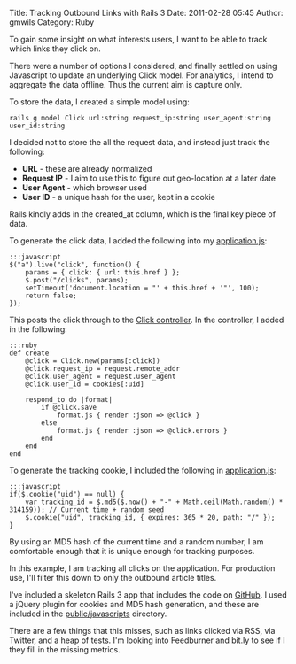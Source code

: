 Title: Tracking Outbound Links with Rails 3
Date: 2011-02-28 05:45
Author: gmwils
Category: Ruby

To gain some insight on what interests users, I want to be able to track
which links they click on.

There were a number of options I considered, and finally settled on
using Javascript to update an underlying Click model. For analytics, I
intend to aggregate the data offline. Thus the current aim is capture
only.

To store the data, I created a simple model using:

    rails g model Click url:string request_ip:string user_agent:string user_id:string

I decided not to store the all the request data, and instead just track
the following:

-   **URL** - these are already normalized
-   **Request IP** - I aim to use this to figure out geo-location at a
    later date
-   **User Agent** - which browser used
-   **User ID** - a unique hash for the user, kept in a cookie

Rails kindly adds in the created\_at column, which is the final key
piece of data.

To generate the click data, I added the following into my
[application.js][]:

    :::javascript
    $("a").live("click", function() {
        params = { click: { url: this.href } };
        $.post("/clicks", params);
        setTimeout('document.location = "' + this.href + '"', 100);
        return false;
    });

This posts the click through to the [Click controller][]. In the
controller, I added in the following:

    :::ruby
    def create
        @click = Click.new(params[:click])
        @click.request_ip = request.remote_addr
        @click.user_agent = request.user_agent
        @click.user_id = cookies[:uid]

        respond_to do |format|
            if @click.save
                format.js { render :json => @click }
            else
                format.js { render :json => @click.errors }
            end
        end
    end

To generate the tracking cookie, I included the following in
[application.js][]:

    :::javascript
    if($.cookie("uid") == null) {
        var tracking_id = $.md5($.now() + "-" + Math.ceil(Math.random() * 314159)); // Current time + random seed
        $.cookie("uid", tracking_id, { expires: 365 * 20, path: "/" });
    }

By using an MD5 hash of the current time and a random number, I am
comfortable enough that it is unique enough for tracking purposes.

In this example, I am tracking all clicks on the application. For
production use, I'll filter this down to only the outbound article
titles.

I've included a skeleton Rails 3 app that includes the code on
[GitHub][]. I used a jQuery plugin for cookies and MD5 hash generation,
and these are included in the [public/javascripts][] directory.

There are a few things that this misses, such as links clicked via RSS,
via Twitter, and a heap of tests. I'm looking into Feedburner and bit.ly
to see if I they fill in the missing metrics.

  [application.js]: https://github.com/gmwils/clicks/blob/master/public/javascripts/application.js
  [Click controller]: https://github.com/gmwils/clicks/blob/master/app/controllers/clicks_controller.rb#L42
  [GitHub]: https://github.com/gmwils/clicks/
  [public/javascripts]: https://github.com/gmwils/clicks/tree/master/public/javascripts/jquery
